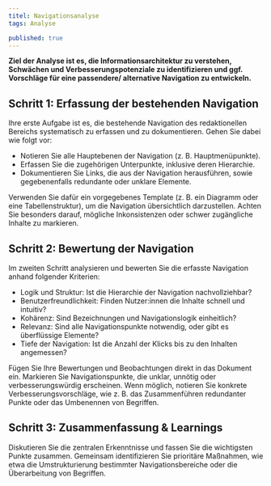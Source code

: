 ```yaml
---
titel: Navigationsanalyse
tags: Analyse

published: true
---
```





**Ziel der Analyse ist es, die Informationsarchitektur zu verstehen, Schwächen und Verbesserungspotenziale zu identifizieren und ggf. Vorschläge für eine passendere/ alternative Navigation zu entwickeln.**



<div class="is-medium">

## Schritt 1: Erfassung der bestehenden Navigation

Ihre erste Aufgabe ist es, die bestehende Navigation des redaktionellen Bereichs systematisch zu erfassen und zu dokumentieren. Gehen Sie dabei wie folgt vor:
- Notieren Sie alle Hauptebenen der Navigation (z. B. Hauptmenüpunkte).
- Erfassen Sie die zugehörigen Unterpunkte, inklusive deren Hierarchie.
- Dokumentieren Sie Links, die aus der Navigation herausführen, sowie gegebenenfalls redundante oder unklare Elemente.

Verwenden Sie dafür ein vorgegebenes Template (z. B. ein Diagramm oder eine Tabellenstruktur), um die Navigation übersichtlich darzustellen. Achten Sie besonders darauf, mögliche Inkonsistenzen oder schwer zugängliche Inhalte zu markieren.


## Schritt 2: Bewertung der Navigation

Im zweiten Schritt analysieren und bewerten Sie die erfasste Navigation anhand folgender Kriterien:
- Logik und Struktur: Ist die Hierarchie der Navigation nachvollziehbar?
- Benutzerfreundlichkeit: Finden Nutzer:innen die Inhalte schnell und intuitiv?
- Kohärenz: Sind Bezeichnungen und Navigationslogik einheitlich?
- Relevanz: Sind alle Navigationspunkte notwendig, oder gibt es überflüssige Elemente?
- Tiefe der Navigation: Ist die Anzahl der Klicks bis zu den Inhalten angemessen?

Fügen Sie Ihre Bewertungen und Beobachtungen direkt in das Dokument ein. Markieren Sie Navigationspunkte, die unklar, unnötig oder verbesserungswürdig erscheinen. Wenn möglich, notieren Sie konkrete Verbesserungsvorschläge, wie z. B. das Zusammenführen redundanter Punkte oder das Umbenennen von Begriffen.


## Schritt 3: Zusammenfassung & Learnings

Diskutieren Sie die zentralen Erkenntnisse und fassen Sie die wichtigsten Punkte zusammen. Gemeinsam identifizieren Sie prioritäre Maßnahmen, wie etwa die Umstrukturierung bestimmter Navigationsbereiche oder die Überarbeitung von Begriffen.


</div>










